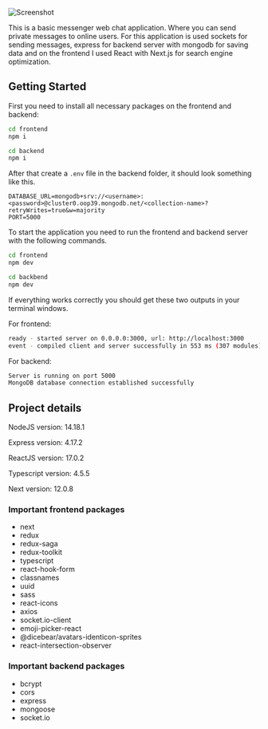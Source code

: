 ![Screenshot](https://user-images.githubusercontent.com/73199603/152814175-12e08253-6e71-4ce1-aacb-daadaf576912.png)


This is a basic messenger web chat application. Where you can send private messages to online users. For this
application is used sockets for sending messages, express for backend server with mongodb for saving data and on the
frontend I used React with Next.js for search engine optimization.

## Getting Started

First you need to install all necessary packages on the frontend and backend:

```bash
cd frontend
npm i

cd backend
npm i
```
After that create a  `.env` file in the backend folder, it should look something like this.

```dotenv
DATABASE_URL=mongodb+srv://<username>:<password>@cluster0.oop39.mongodb.net/<collection-name>?retryWrites=true&w=majority
PORT=5000
```


 To start the application you need to run the frontend and backend server with the following commands.
```bash
cd frontend
npm dev

cd backbend
npm dev
```

If everything works correctly you should get these two outputs in your terminal windows.

For frontend:
```bash
ready - started server on 0.0.0.0:3000, url: http://localhost:3000
event - compiled client and server successfully in 553 ms (307 modules)
```

For backend:
```bash
Server is running on port 5000
MongoDB database connection established successfully
```

## Project details
NodeJS version: 14.18.1

Express version: 4.17.2

ReactJS version: 17.0.2

Typescript version: 4.5.5

Next version: 12.0.8

### Important frontend packages
- next
- redux
- redux-saga
- redux-toolkit
- typescript
- react-hook-form
- classnames
- uuid
- sass
- react-icons
- axios
- socket.io-client
- emoji-picker-react
- @dicebear/avatars-identicon-sprites
- react-intersection-observer

### Important backend packages
- bcrypt
- cors
- express
- mongoose
- socket.io
